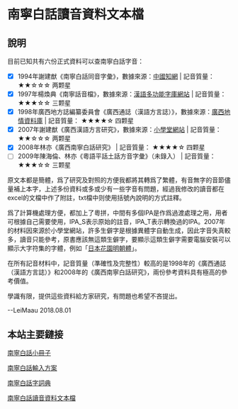 # 南寧白話讀音資料文本檔

## 說明

目前已知共有六份正式資料可以查南寧白話字音：

- [x] 1994年謝建猷《南寧白話同音字彙》，數據來源：[中國知網](http://kns.cnki.net/KCMS/detail/detail.aspx?dbcode=CJFQ&dbname=CJFD9495&filename=FYZA199404006&uid=WEEvREcwSlJHSldRa1FhdXNXa0d1RENHbHhkNnJGRUE3Skg4TzI2TXJDaz0=$9A4hF_YAuvQ5obgVAqNKPCYcEjKensW4IQMovwHtwkF4VYPoHbKxJw!!&v=MDAwNDFyQ1VSTEtlWitabkZpdmhWcnZOSXpUUmI3S3hGOVhNcTQ5RllvUjhlWDFMdXhZUzdEaDFUM3FUcldNMUY=) |  記音質量： ★★☆☆☆  两颗星
- [x] 1997年楊煥典《南寧話音檔》，數據來源：[漢語多功能字庫網站](http://humanum.arts.cuhk.edu.hk/Lexis/lexi-mf/)  |  記音質量： ★★★☆☆  三颗星
- [x] 1998年廣西地方誌編纂委員會《廣西通誌（漢語方言誌）》，數據來源：[廣西地情資料庫](http://lib.gxdqw.com/file-a88-1.html)  | 記音質量： ★★★★☆  四颗星
- [x] 2007年謝建猷《廣西漢語方言研究》，數據來源：[小學堂網站](http://xiaoxue.iis.sinica.edu.tw/)  |  記音質量： ★★☆☆☆  两颗星
- [x] 2008年林亦《廣西南寧白話研究》 | 記音質量： ★★★★☆  四颗星
- [ ] 2009年陳海倫、林亦《粵語平話土話方音字彙》（未錄入）  |  記音質量： ★★★☆☆  三颗星

原文本都是簡體，爲了研究及對照的方便我都將其轉爲了繁體，有音無字的音節儘量補上本字，上述多份資料或多或少有一些字音有問題，經過我修改的讀音都在excel的文檔中作了附註，txt檔中则使用括號內說明的方式註釋。

爲了計算機處理方便，都加上了粵拼，中間有多個IPA是作爲過渡處理之用，用者可根據自己需要使用，IPA_S表示原始的註音，IPA_T表示轉換過的IPA。2007年的材料因來源於小學堂網站，許多生僻字是根據異體字自動生成，因此字音失真較多，讀音只能參考，原書應該無這類生僻字，要顯示這類生僻字需要電腦安裝可以顯示大字符集的字體，例如「[日本花園明朝體](http://fonts.mobanwang.com/201105/9880.html)」。

在所有記音材料中，記音質量（準確性及完整性）較高的是1998年的《廣西通誌（漢語方言誌）》和2008年的《廣西南寧白話研究》，兩份參考資料具有極高的參考價值。

學識有限，提供這些資料給方家研究，有問題也希望不吝提出。

--LeiMaau  2018.08.01

## 本站主要鏈接

[南寧白話小冊子](https://leimaau.github.io/book/) 

[南寧白話輸入方案](https://github.com/leimaau/myself_jyutping) 

[南寧白話字詞典](https://github.com/leimaau/NaamBaakDict) 

[南寧白話讀音資料文本檔](https://github.com/leimaau/bookCollection) 